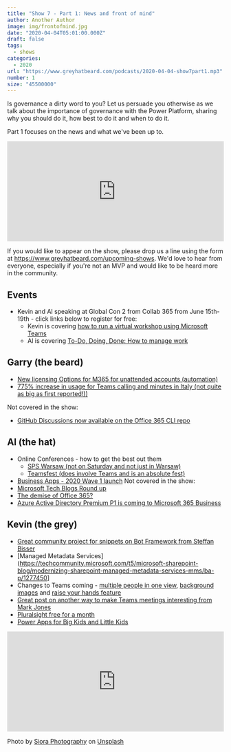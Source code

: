 ```yaml
---
title: "Show 7 - Part 1: News and front of mind"
author: Another Author
image: img/frontofmind.jpg
date: "2020-04-04T05:01:00.000Z"
draft: false
tags: 
  - shows
categories:
  - 2020
url: "https://www.greyhatbeard.com/podcasts/2020-04-04-show7part1.mp3"
number: 1
size: "45500000"
---
```


Is governance a dirty word to you? Let us persuade you otherwise as we talk about the importance of governance with the Power Platform, sharing why you should do it, how best to do it and when to do it.

Part 1 focuses on the news and what we've been up to. 

<iframe src="https://open.spotify.com/embed-podcast/episode/5JrItIPayJB2wRXglZudwC" width="100%" height="232" frameborder="0" allowtransparency="true" allow="encrypted-media"></iframe>

If you would like to appear on the show, please drop us a line using the form at https://www.greyhatbeard.com/upcoming-shows. We'd love to hear from everyone, especially if you're not an MVP and would like to be heard more in the community.

## Events
- Kevin and Al speaking at Global Con 2 from Collab 365 from June 15th-19th - click links below to register for free:
  - Kevin is covering [how to run a virtual workshop using Microsoft Teams](https://partners.collab365.community/16428/41362)
  - Al is covering [To-Do, Doing, Done: How to manage work](https://partners.collab365.community/16428/41362)

## Garry (the beard)
- [New licensing Options for M365 for unattended accounts (automation)](https://developer.microsoft.com/en-us/office/blogs/new-licensing-options-for-microsoft-365-for-unattended-scenarios/)
- [775% increase in usage for Teams calling and minutes in Italy (not quite as big as first reported!))](https://www.zdnet.com/article/microsoft-cloud-services-demand-up-775-percent-prioritization-rules-in-place-due-to-covid-19/)

Not covered in the show:
- [GitHub Discussions now available on the Office 365 CLI repo](https://github.com/pnp/office365-cli/discussions)

## Al (the hat)
- Online Conferences - how to get the best out them
  - [SPS Warsaw (not on Saturday and not just in Warsaw)](https://www.spsevents.org/event/warsawvirtual2020/)
  - [Teamsfest (does involve Teams and is an absolute fest)](https://microsoft365pro.co.uk/teamsfest/)
- [Business Apps - 2020 Wave 1 launch](https://cloudblogs.microsoft.com/dynamics365/bdm/2020/04/02/2020-release-wave-1-launches-with-new-apps-and-over-400-features/)
  Not covered in the show:
- [Microsoft Tech Blogs Round up](https://techcommunity.microsoft.com/t5/tech-community-blog/the-april-3rd-weekly-roundup-is-posted/ba-p/1280173)
- [The demise of Office 365?](https://www.microsoft.com/en-gb/microsoft-365/blog/2020/03/30/new-microsoft-365-offerings-small-and-medium-sized-businesses/)
- [Azure Active Directory Premium P1 is coming to Microsoft 365 Business](https://techcommunity.microsoft.com/t5/small-and-medium-business-blog/azure-active-directory-premium-p1-is-coming-to-microsoft-365/ba-p/1275496)

## Kevin (the grey)
- [Great community project for snippets on Bot Framework from Steffan Bisser](https://marketplace.visualstudio.com/items?itemName=BotFrameworkCommunity.bfc-vscode-snippets)
- [Managed Metadata Services](https://techcommunity.microsoft.com/t5/microsoft-sharepoint-blog/modernizing-sharepoint-managed-metadata-services-mms/ba-p/1277450]
- Changes to Teams coming - [multiple people in one view](https://microsoftteams.uservoice.com/forums/555103-public/suggestions/17010055-show-video-for-all-people-in-video-meeting), [background images](https://microsoftteams.uservoice.com/forums/555103-public/suggestions/38824921-load-picture-as-background-instead-of-blur-backgro) and [raise your hands feature](https://microsoftteams.uservoice.com/forums/555103-public/suggestions/35262385-add-a-raise-your-hand-feature-in-meetings)
- [Great post on another way to make Teams meetings interesting from Mark Jones](https://collab365.community/how-to-use-snapchat-filters-in-a-microsoft-teams-meeting/)
- [Pluralsight free for a month](https://www.pluralsight.com)
- [Power Apps for Big Kids and Little Kids](https://secure.meetup.com/register/?referrer_n=event&referrer_i=269830939&ctx=ref)

<iframe src="https://open.spotify.com/embed-podcast/episode/5JrItIPayJB2wRXglZudwC" width="100%" height="232" frameborder="0" allowtransparency="true" allow="encrypted-media"></iframe>

Photo by [Siora Photography](https://unsplash.com/@siora18?utm_source=unsplash&utm_medium=referral&utm_content=creditCopyText) on [Unsplash](https://unsplash.com/@siora18)